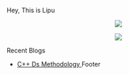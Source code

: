 Hey, This is Lipu

<p align="center"><img src="https://komarev.com/ghpvc/?username=AzazAhmedLipu79&label=Profile%20views&color=brightgreen&style=plastic"> </p>
<p align="center"><img  src="https://github-readme-stats.vercel.app/api?username=AzazAhmedLipu79&show_icons=true&locale=en&count_private=true"/></p>


Recent Blogs
- [C++ Ds Methodology ](https://github.com/AzazAhmedLipu79) 
Footer
